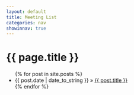 ```yaml
---
layout: default
title: Meeting List
categories: nav
showinnav: true
---
```


<div id="home">
  <h1>{{ page.title }}</h1>
  <ul class="posts">
    {% for post in site.posts %}
      <li><span>{{ post.date | date_to_string }}</span> &raquo; <a href="{{ post.url }}">{{ post.title }}</a></li>
    {% endfor %}
  </ul>
</div>
